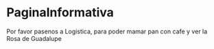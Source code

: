 # PaginaInformativa
Por favor pasenos a Logistica, para poder mamar pan con cafe y ver la Rosa de Guadalupe
